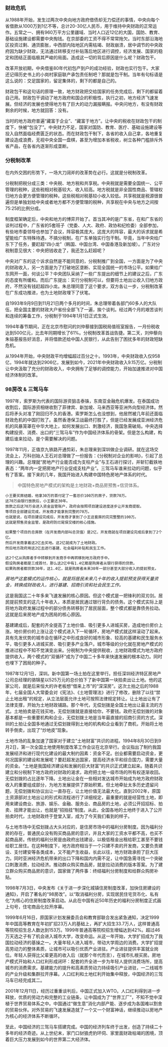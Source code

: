 ### 财政危机

从1988年开始，发生过两次中央向地方政府借债却无力偿还的事情，中央向每个省借款从1000万到1亿不等，总计20-30亿人民币，用于维持中央财政的正常运作。五常之一、拥有960万平方公里疆域、当时人口近12亿的大国，国防、教育、基础设施建设都需要中央掏钱。在京部委的工资不得不常常拖欠。当时东部沿海地区投资过剩、通货膨胀，中西部内陆地区内需枯竭、财政崩溃，居中调节的中央政府因为缺少财政，无法通过转移支付补贴落后地区进行调控，经济发展、国家的稳定和团结正面临极其严峻的局面。造成这一切的背后原因是什么呢？财政包干。

改革开放初期，中央借鉴80年代初包产到户的成功经验，财政也实行包干。大家还记得历史书上的小岗村家庭联产承包责任制吧？那就是包干制。当年有句标语是这么说的：交足国家的，留足集体的，剩下的都是自己的。

财政包干和这句话的原理一致，地方财政把交给国家的任务完成后，剩下的都留着自己用。财政包干调动了地方政府和国企的积极性，执行之初，地方经济飞速发展。但经济的发展也使得地方有了巨大的动力漏报瞒报。中央问地方，有没有财政剩余的时候，地方就回答：没有。

当时的地方政府普遍“藏富于企业”、“藏富于地方”。让中央的税收在财政包干的制度下，快被“包没了”。中央财力不足，国家对国防、教育、医疗、基础设施建设等投入自然面临经费匮乏的状态。而在财政包干制下，各省的收入自己拿，各地重复建设造成浪费，无视中央全国一盘棋，甚至为增加本省税收，树立各种门槛排斥外省产品，在各省内逐渐形成垄断。

### 分税制改革

在内外交困的形势下，一场大刀阔斧的改革势在必行。这就是分税制改革。

分税制把税分成三类：中央税、地方税和共享税。中央税就是需要全国统一、公平管理的税种，这些税相对税基较大、收入较高。地方税就是非全国性商品、管辖权归地方会更方便管理的税种。这些税相对税基较小收入较低。共享税就是税源很普遍但是单独划给中央或者地方都不方便管理的税种，共享税在中央与地方之间按75∶25的比例分成。

制度框架确定后，中央和地方的博弈开始了。首当其冲的是广东省，在和广东省的谈判过程中，广东省的5套班子（党委、人大、政府、政协和纪检委）全部参加，有些地市委领导也参加了会议，阵容极其庞大。这庞大的阵容，最大的诉求就是希望能给广东特殊待遇，不搞分税制，在广东单独实行包干制。毕竟，当年中央给广东下了任务，要赶超“四小龙”（韩国、中国台湾、中国香港及新加坡）。广东对分税制意见很大：中央把钱收走了，我还怎么赶超呢？

中央对广东的这个诉求自然是不能同意的，分税制推广到全国，一方面是为了中央的财政收入，另一方面是为了打破地区垄断、实现全国统一的市场公平。如果给广东网开一面，何谈公平？中央团队采纳了一些广东提出的细节上的建议之后，广东的态度有所缓和。而后广东提出：实行分税制可以，但要将土地出让收入归地方政府，不然没有钱赶超四小龙。朱总理同意了这个要求，双方各让一步，分税制改革在广东成功推进，也为土地财政埋下了伏笔。

自1993年9月9日到11月21日两个多月的时间，朱总理带着各部门60多人的大队伍，把全国主要的财政大户省份全部飞了一遍，挨个谈判。经过两个月的艰苦谈判和连续的筹备工作，分税制于1994年1月1日正式生效。

1994年春节期间，正在北京市慰问的刘仲藜接到国税局值班室报告，一月份税收达到500亿元，比去年同期增长了61%。分税制改革首战告捷。第二天，刘仲藜向朱镕基报告好消息，并将借款还给中国人民银行，从此告别了困扰多年的财政短缺危机。

从1994年开始，中央财政平均增幅超过百分之十。1993年，中央财政收入仅958亿，1994年就达到2906亿，发展到如今，2021年中央财政收入9.15万亿。分税制让中央汲取了充分的财政收入，中央拥有了足够的调控能力，开始加速推进对中国经济体制的改革。

### 98房改 & 三驾马车

1997年，索罗斯为代表的国际游资狙击泰铢，东南亚金融危机爆发。在泰国成功收割后，国际游资相继收割了菲律宾、新加坡、马来西亚等亚洲外向型经济体。然后将矛头对准了刚回归不久的香港。索罗斯怎么也没想到，他居然被几年前还面临财政危机的中国打败了。虽然香港保卫战最终打胜了，但是已经发展成亚洲经济危机的风暴笼罩在中华大地上，如何发展出口、刺激经济，我国急需破局。中央选择构建投资、消费、出口的“三驾马车”作为中国经济体系的骨架。但是怎么构建，构建后谁来拉动，是个需要解决的问题。

1997年11月，正值京九铁路开通剪彩，朱总理来到深圳做企业调研。就在这场交流会上，万科创始人王石对总理做了一份报告：《分税制对企业的影响》，引起了总理的兴趣。总理就“房地产行业能否成为支柱产业”与王石进行探讨，并斩钉截铁地表态：“两年内一定把房地产行业促成支柱产业”。三驾马车谁来拉动的问题，似乎有了答案。接下来的几年，我国开始进入构建中国特色房地产体系的时代。

> 中国特色房地产模式的架构是土地财政+商品房预售+信贷体系。

```
小王要买房结婚，他拿30万的首付定了一套总价100万的房子，贷款70万。
这70万由银行放款后，小王要还30年。
放款之后这70万会进入资金监管账户，政府会按照项目建设进度逐步让开发商提取。
等项目全部建设完成，开发商才能拿到完整的70万。
也就是说，在项目建设完成后，开发商才拿到了小王这套房的完完整整的100万。
这就是预售资金监管，是政府防烂尾保交楼的核心措施。

如果整个项目的总房款（在开发商内部叫总货值）是2亿，开发商就在项目建设完成后拿到了2个亿。
然后开发商拿着这2亿去买地。这2亿就成为了土地财政。
然后地方政府用这2亿去进行基建、社会福利补贴和民生工作。

这2个亿从购房者手中转移到开发商手中再转移到地方政府手中。
假设购房者都是三成首付，那么这2亿中有1.4亿都是购房者从银行获得的贷款。
如果购房者都贷款30年，这1.4亿，就是购房者未来30年一部分甚至大部分收入的提前预支。
```

*房地产这套模式的运作核心，就是将居民未来几十年的收入提前预支获得天量资金，转换成财政收入，进行基建、招商引资和社会民生工作。*

这是我国这二十年多来飞速发展的核心原因。但这个模式是一把锋利的双刃剑。居民提前预支的这几十年收入，本质是居民通过银行背负的债务。这个模式实际上是将地方政府发展过程中的部分债务转移到了居民层面，整个模式都是靠债务拉动。这就是后来房地产成为困局的核心原因。

基建建成后，配套的齐全提高了土地价值、吸引更多人进城买房，造成地价房价上涨。地价房价的上涨让这个模式进入下一轮循环，房地产模式就这样滚动了起来。具有先发优势的城市会在循环之中形成良好的城市形象、较高的基建和民生服务水平，吸引更多人进城买房、吸引更多产业落户。城市等级的分化就在房地产模式的推进过程中不知不觉演变出来。分税制为中央提供税收，土地财政模式为地方政府提供收入，两个模式的“双循环”成为了中国二十多年来快速发展的根本动力。同时也埋下了困局的种子。

1987年12月1日，深圳。新中国第一场土拍在这里举行。担任深圳经济特区房地产公司总经理的骆锦星以525万元的总价拍下了新中国第一块拍卖出让土地。他的这家公司，就是后来恒大的许老板想“借来上市”的“深深房”。这次土拍之后的1988年，七届全国人大常委会对《宪法》、《土地管理法》进行了修改，删除了以往“禁止土地出租”的规定，从立法层面允许土地可按照法律规定转让。让土地出让有了法律支撑，开始为土地财政铺路。那个年代，无偿划拨是全国土地出让最主流的方式。土地拍卖是花钱买地，无偿划拨就是直接给你，不要钱。政府无偿划拨的对象基本都是一些重要机构和企业，无偿划拨土地是当年最直接的招商引资的方式。深圳的土拍让全国多地通过无偿划拨得到土地的机构和企业看到了商机，开始将土地转手倒卖，出现了“炒地皮”现象。

土地市场的乱象加速了国家对于建立“土地财富”共识的进程。1994年8月30日到9月2日，第一次全国土地使用制度改革工作会议在北京举行。会议指出了制约我国发展经济和进行现代化建设的最大制约因素：资金不足。创业都需要启动资金，更何况国家的建设和发展呢？要赶超发达国家，提高经济水平和综合国力，需要大量的资金。“土地是我国经济建设和发展的巨大财富”的共识正式建立起来。随着共识建立和分税制下地方政府对财政的渴求，政府把土地一级市场的所有权逐渐收回。无偿划拨的占比逐年下降。土地出让金在一些相对发达城市开始成为地方政府财政收入的重要组成部分，为地方发展提供了原始积累。但土地牵扯太多历史遗留问题，无偿划拨和协议出让一直存在，让土地价值无法最大化。直到2002年，原国土资源部对土地出让的形式和流程进行了详细规定，最重要的就是经营性土地，即用来建设商业、旅游、娱乐、金融、服务业、商品房的土地，必须公开招招标、拍卖、挂牌才能出让，也就是“招拍挂”制度。从此，全国各地的土地终于进入了公开拍卖时代，土地财政终于登堂入室，成为了今天我们看到的样子。

与土地市场中无偿划拨占大头对应的，是住房市场中的福利分房制度。因为福利分房的存在，普通民众没有购买商品房的意识，并且大家的工资水平都不高，也买不起商品房。传统的福利分房是由政府出钱建设，以极低租金出租给职工甚至不要钱给职工居住。在这种制度下，地方政府相当于一个只建不卖的开发商，又要负责建设、支付建安等各类成本，又不能产生收益，长此以往，地方财政承担了巨大压力。同时亚洲经济危机带来的出口下降和国内内需不足，让中国急需寻找一个突破口刺激消费，拉动经济。推动群众购买商品房，就是拉动消费的版本答案。为了建立群众购买商品房的意识，国家做了两件事：终结福利分房制度和给群众购房补贴。

1998年7月3日，中央发布《关于进一步深化城镇住房制度改革，加快住房建设的通知》，开启了著名的“98房改”。以“取消福利分房，实现居民住宅货币化、私有化”为核心的住房制度改革启动。从此在中国有近50年历史的福利分房制度正式画上句号，住宅商品化拉开序幕。

1999年6月16日，原国家计划发展委员会和教育部联合发出紧急通知，决定1999年中国高等教育在年初扩招23万人的基础上，再扩大招生33.7万人，这样普通高等院校招生总人数达到153万。1999年普通高等院校招生增幅达到42%。超过46万天选之子有了机会进入城市大学，改变命运。从这一年开始，大学扩招成为了我国拉动经济的基操之一。大量年轻人进入城市，带动大学周边的消费。大学扩招提高劳动力的整体素质，让城市可以吸引优质产业进驻。产业进驻提供丰富就业岗位。年轻人获得比父辈更高的收入后（就那个年代而言），在城市扎根买房。房地产模式开始和人口红利形成闭环：配套的齐全进一步为年轻人提供消费场所，提高城市的消费需求。基建能力的提升和高素质劳动力持续吸引产业进驻，一二线城市的产业升级和集群拉开序幕。人口红利和土地红利开始集中释放，中国经济的三驾马车已经完成其二。

2001年12月11日，经历过重重谈判后，中国正式加入WTO。人口红利得到进一步释放，优质的劳动力和完整的工业链条，让中国成为了“世界工厂”，不知不觉中深植于世界贸易体系之中。中国通过“做生意”消化内部产能、逐步成为各国难以割舍的贸易伙伴。对外贸易的飞速发展造就了一个又一个财富神话，继续推动以房地产为核心的经济体系不断循环。

至此，中国经济的三驾马车搭建完成。中国的经济列车终于出发，创造了持续二十多年的经济奇迹。从上世纪末，家门口豺狼虎豹环伺、家里面财政枯竭的困境，顶着巨大压力发展到如今的世界第二大经济体。
